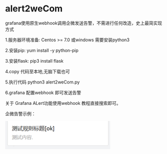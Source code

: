# alert2weCom
grafana使用原生webhook调用企微发送告警，不需进行任何改造，史上最简实现方式

1.服务器环境准备:
Centos >= 7.0  或windows 需要安装python3

2.安装pip:
yum install -y python-pip

3.安装flask:
pip3 install flask

4.copy 代码至本地,无脑下载也可

5.执行代码 python3 alert2weCom.py

6.grafana 配置webhook 即可发送告警

关于 Grafana ALert功能使用webhook 教程直接搜索即可。

企微告警示例：

![image](https://github.com/ops120/alert2weCom/blob/main/%E4%BC%81%E5%BE%AE%E5%91%8A%E8%AD%A6%E7%A4%BA%E4%BE%8B.png)
